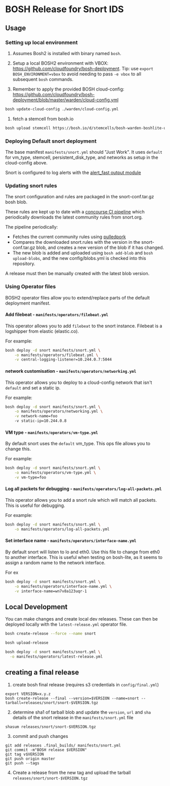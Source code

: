 # BOSH Release for Snort IDS

## Usage

### Setting up local environment

1. Assumes Bosh2 is installed with binary named `bosh`.

1. Setup a local BOSH2 environment with VBOX: <https://github.com/cloudfoundry/bosh-deployment>. Tip: use `export BOSH_ENVIRONMENT=vbox` to avoid needing to pass `-e vbox` to all subsequent `bosh` commands.

1. Remember to apply the provided BOSH cloud-config: <https://github.com/cloudfoundry/bosh-deployment/blob/master/warden/cloud-config.yml>

```bash
bosh update-cloud-config ./warden/cloud-config.yml
```

1. fetch a stemcell from bosh.io

```bash
bosh upload stemcell https://bosh.io/d/stemcells/bosh-warden-boshlite-ubuntu-trusty-go_agent
```

### Deploying Default snort deployment

The base manifest `manifests/snort.yml` should "Just Work".
It uses `default` for vm_type, stemcell, persistent_disk_type, and networks as setup in the cloud-config above.

Snort is configured to log alerts with the [alert_fast output module](http://manual-snort-org.s3-website-us-east-1.amazonaws.com/node21.html#SECTION00362000000000000000)

### Updating snort rules

The snort configuration and rules are packaged in the snort-conf.tar.gz bosh blob.

These rules are kept up to date with a [concourse CI pipeline](tree/master/ci) which periodically downloads the latest community rules from snort.org.

The pipeline periodically:
- Fetches the current community rules using [pulledpork](https://github.com/shirkdog/pulledpork)
- Compares the downloaded snort.rules with the version in the snort-conf.tar.gz blob, and creates a new version of the blob if it has changed.
- The new blob is added and uploaded using `bosh add-blob` and `bosh upload-blobs`, and the new config/blobs.yml is checked into this repository.

A release must then be manually created with the latest blob version.

### Using Operator files

BOSH2 operator files allow you to extend/replace parts of the default deployment manifest.

#### Add filebeat - `manifests/operators/filebeat.yml`

This operator allows you to add `filebeat` to the snort instance. Filebeat is a logshipper from elastic (elastic.co).

For example:

```bash
bosh deploy -d snort manifests/snort.yml \
    -o manifests/operators/filebeat.yml \
    -v central-logging-listener=10.244.0.7:5044
```

#### network customisation - `manifests/operators/networking.yml`

This operator allows you to deploy to a cloud-config network that isn't `default` and set a static ip.

For example:

```bash
bosh deploy -d snort manifests/snort.yml \
    -o manifests/operators/networking.yml \
    -v network-name=foo
    -v static-ip=10.244.0.8
```

#### VM type - `manifests/operators/vm-type.yml`

By default snort uses the `default` vm_type.  This ops file allows you to change this.

For example:

```bash
bosh deploy -d snort manifests/snort.yml \
    -o manifests/operators/vm-type.yml \
    -v vm-type=foo
```

#### Log all packets for debugging - `manifests/operators/log-all-packets.yml`

This operator allows you to add a snort rule which will match all packets. This is useful for debugging.

For example:

```bash
bosh deploy -d snort manifests/snort.yml \
    -o manifests/operators/log-all-packets.yml
```

#### Set interface name - `manifests/operators/interface-name.yml`

By default snort will listen to lo and eth0. Use this file to change from eth0 to another interface. This is useful when testing on bosh-lite, as it seems to assign a random name to the network interface.

For ex
```bash
bosh deploy -d snort manifests/snort.yml \
    -o manifests/operators/interface-name.yml \
    -v interface-name=wn7v8a123uqr-1
```

## Local Development

You can make changes and create local dev releases. These can then be deployed locally with the `latest-release.yml` operator file.

```bash
bosh create-release --force --name snort

bosh upload-release

bosh deploy -d snort manifests/snort.yml \
  -o manifests/operators/latest-release.yml
```

## creating a final release

1.  create bosh final release (requires s3 credentials in `config/final.yml`)
```
export VERSION=x.y.z
bosh create-release --final --version=$VERSION --name=snort --tarball=releases/snort/snort-$VERSION.tgz
```
2. determine sha1 of tarball blob and update the `version`, `url` and `sha` details of the snort release in the `manifests/snort.yml` file
```
shasum releases/snort/snort-$VERSION.tgz
```
3. commit and push changes
```
git add releases .final_builds/ manifests/snort.yml
git commit -m"BOSH release $VERSION"
git tag v$VERSION
git push origin master
git push --tags
```
4. Create a release from the new tag and upload the tarball `releases/snort/snort-$VERSION.tgz`
